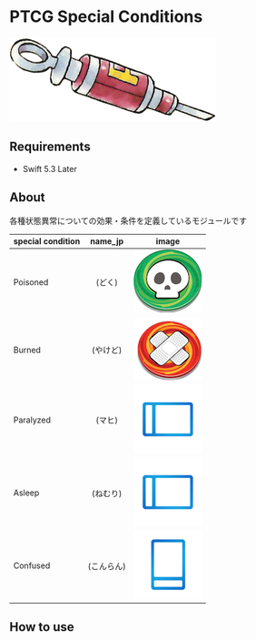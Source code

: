 # PTCG Special Conditions

![](special_conditions_icon.png)

## Requirements

- Swift 5.3 Later

## About

各種状態異常についての効果・条件を定義しているモジュールです

| special condition | name_jp | image |
| :--- | :---: | :---: |
| Poisoned | (どく) | ![](layer_poisoned_marker.png) |
| Burned | (やけど) | ![](layer_burned_marker.png) |
| Paralyzed | (マヒ) | ![](layer_rotation_side.png) |
| Asleep | (ねむり) | ![](layer_rotation_side.png) |
| Confused | (こんらん) | ![](layer_rotation_up_side_down.png) |

## How to use

